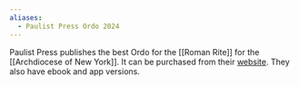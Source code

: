 ```yaml
---
aliases:
  - Paulist Press Ordo 2024
---
```


Paulist Press publishes the best Ordo for the [[Roman Rite]] for the [[Archdiocese of New York]]. It can be purchased from their [website](https://www.paulistpress.com/Default.aspx). They also have ebook and app versions.